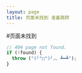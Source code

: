 ```yaml
---
layout: page
title: 页面未找到 准备跳转
---
```


#页面未找到

```js
// 404 page not found.
if (!found) {
  throw ("(╯°□°)╯︵ ┻━┻");
}
```

<script src="//cdn.dnpw.org/404/v1.min.js" maincolor="#F00" jumptime="8" jumptarget="/" tips="404" error="" charset="utf-8"></script>